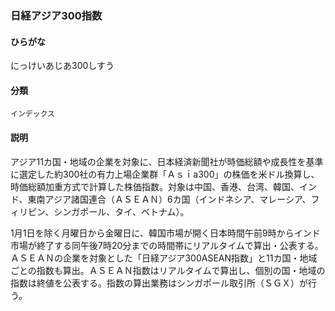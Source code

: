<div style="display:none;">

## [あ行](securities-terms?id=あ行)
## [か行](securities-terms?id=か行)
## [さ行](securities-terms?id=さ行)
## [た行](securities-terms?id=た行)
## [な行](securities-terms?id=な行)

</div>

### 日経アジア300指数

#### ひらがな

にっけいあじあ300しすう

#### 分類

`インデックス`

#### 説明

アジア11カ国・地域の企業を対象に、日本経済新聞社が時価総額や成長性を基準に選定した約300社の有力上場企業群「Ａｓｉa300」の株価を米ドル換算し、時価総額加重方式で計算した株価指数。対象は中国、香港、台湾、韓国、インド、東南アジア諸国連合（ＡＳＥＡＮ）6カ国（インドネシア、マレーシア、フィリピン、シンガポール、タイ、ベトナム）。
 
1月1日を除く月曜日から金曜日に、韓国市場が開く日本時間午前9時からインド市場が終了する同午後7時20分までの時間帯にリアルタイムで算出・公表する。ＡＳＥＡＮの企業を対象とした「日経アジア300ASEAN指数」と11カ国・地域ごとの指数も算出。ＡＳＥＡＮ指数はリアルタイムで算出し、個別の国・地域の指数は終値を公表する。指数の算出業務はシンガポール取引所（ＳＧＸ）が行う。

<div style="display:none;">

## [は行](securities-terms?id=は行)
## [ま行](securities-terms?id=ま行)
## [や行](securities-terms?id=や行)
## [ら行](securities-terms?id=ら行)
## [わ行](securities-terms?id=わ行)
## [英数字・記号](securities-terms?id=英数字・記号)

</div>


